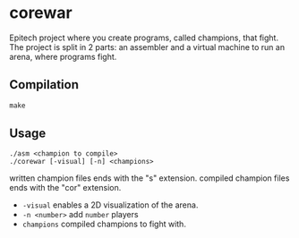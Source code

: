 # corewar

Epitech project where you create programs, called champions, that fight. The project is split in 2 parts: an assembler and a virtual machine to run an arena, where programs fight.

## Compilation

```c
make
```

## Usage

```
./asm <champion to compile>
./corewar [-visual] [-n] <champions>
```

written champion files ends with the "s" extension.
compiled champion files ends with the "cor" extension.

- `-visual` enables a 2D visualization of the arena.
- `-n <number>` add `number` players
- `champions` compiled champions to fight with.
